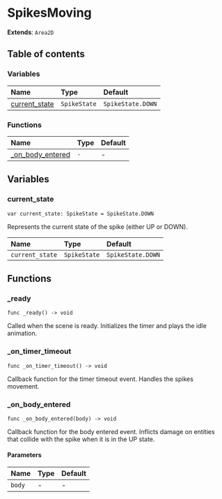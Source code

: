 # SpikesMoving

**Extends**: `Area2D`

## Table of contents

### Variables

|Name|Type|Default|
|:-|:-|:-|
|[current_state](#current_state)|`SpikeState`|`SpikeState.DOWN`|

### Functions

|Name|Type|Default|
|:-|:-|:-|
|[_on_body_entered](#_on_body_entered)|`-`|-|

## Variables

### current_state

```gdscript
var current_state: SpikeState = SpikeState.DOWN
```

Represents the current state of the spike (either UP or DOWN).

|Name|Type|Default|
|:-|:-|:-|
|`current_state`|`SpikeState`|`SpikeState.DOWN`|

## Functions

### _ready

```gdscript
func _ready() -> void
```

Called when the scene is ready. Initializes the timer and plays the idle animation.

### _on_timer_timeout

```gdscript
func _on_timer_timeout() -> void
```

Callback function for the timer timeout event. Handles the spikes movement.

### _on_body_entered

```gdscript
func _on_body_entered(body) -> void
```

Callback function for the body entered event. Inflicts damage on entities that collide with the spike when it is in the UP state.

#### Parameters

|Name|Type|Default|
|:-|:-|:-|
|`body`|-|-|


